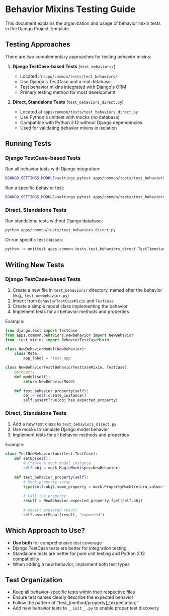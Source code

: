# Behavior Mixins Testing Guide

This document explains the organization and usage of behavior mixin tests in the Django Project Template.

## Testing Approaches

There are two complementary approaches for testing behavior mixins:

1. **Django TestCase-based Tests** (`test_behaviors/`)
   - Located in `apps/common/tests/test_behaviors/`
   - Use Django's TestCase and a real database
   - Test behavior mixins integrated with Django's ORM
   - Primary testing method for most development

2. **Direct, Standalone Tests** (`test_behaviors_direct.py`)
   - Located at `apps/common/tests/test_behaviors_direct.py`
   - Use Python's unittest with mocks (no database)
   - Compatible with Python 3.12 without Django dependencies
   - Used for validating behavior mixins in isolation

## Running Tests

### Django TestCase-based Tests

Run all behavior tests with Django integration:

```bash
DJANGO_SETTINGS_MODULE=settings pytest apps/common/tests/test_behaviors/
```

Run a specific behavior test:

```bash
DJANGO_SETTINGS_MODULE=settings pytest apps/common/tests/test_behaviors/test_timestampable.py
```

### Direct, Standalone Tests

Run standalone tests without Django database:

```bash
python apps/common/tests/test_behaviors_direct.py
```

Or run specific test classes:

```bash
python -m unittest apps.common.tests.test_behaviors_direct.TestTimestampable
```

## Writing New Tests

### Django TestCase-based Tests

1. Create a new file in `test_behaviors/` directory, named after the behavior (e.g., `test_newbehavior.py`)
2. Inherit from `BehaviorTestCaseMixin` and `TestCase`
3. Create a simple model class implementing the behavior
4. Implement tests for all behavior methods and properties

Example:

```python
from django.test import TestCase
from apps.common.behaviors.newbehavior import NewBehavior
from .test_mixins import BehaviorTestCaseMixin

class NewBehaviorModel(NewBehavior):
    class Meta:
        app_label = 'test_app'

class NewBehaviorTest(BehaviorTestCaseMixin, TestCase):
    @property
    def model(self):
        return NewBehaviorModel
        
    def test_behavior_property(self):
        obj = self.create_instance()
        self.assertTrue(obj.has_expected_property)
```

### Direct, Standalone Tests

1. Add a new test class to `test_behaviors_direct.py`
2. Use mocks to simulate Django model behavior
3. Implement tests for all behavior methods and properties

Example:

```python
class TestNewBehavior(unittest.TestCase):
    def setUp(self):
        # Create a mock model instance
        self.obj = mock.MagicMock(spec=NewBehavior)
        
    def test_behavior_property(self):
        # Mock property setup
        type(self.obj).some_property = mock.PropertyMock(return_value="value")
        
        # Call the property
        result = NewBehavior.expected_property.fget(self.obj)
        
        # Assert expected result
        self.assertEqual(result, "expected")
```

## Which Approach to Use?

- **Use both** for comprehensive test coverage
- Django TestCase tests are better for integration testing
- Standalone tests are better for pure unit testing and Python 3.12 compatibility
- When adding a new behavior, implement both test types

## Test Organization

- Keep all behavior-specific tests within their respective files
- Ensure test names clearly describe the expected behavior
- Follow the pattern of "test_[method/property]_[expectation]"
- Add new behavior tests to `__init__.py` to enable proper test discovery